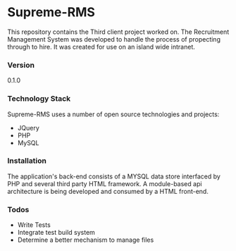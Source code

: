 # Supreme-RMS
This repository contains the Third client project worked on. The Recruitment Management System was developed to handle the process of propecting through to hire. It was created for use on an island wide intranet.

### Version
0.1.0

### Technology Stack
Supreme-RMS uses a number of open source technologies and projects:
- JQuery
- PHP
- MySQL

### Installation

The application's back-end consists of a MYSQL data store interfaced by PHP and several third party HTML framework. A module-based api architecture is being developed and consumed by a HTML front-end.

### Todos

 - Write Tests
 - Integrate test build system
 - Determine a better mechanism to manage files
